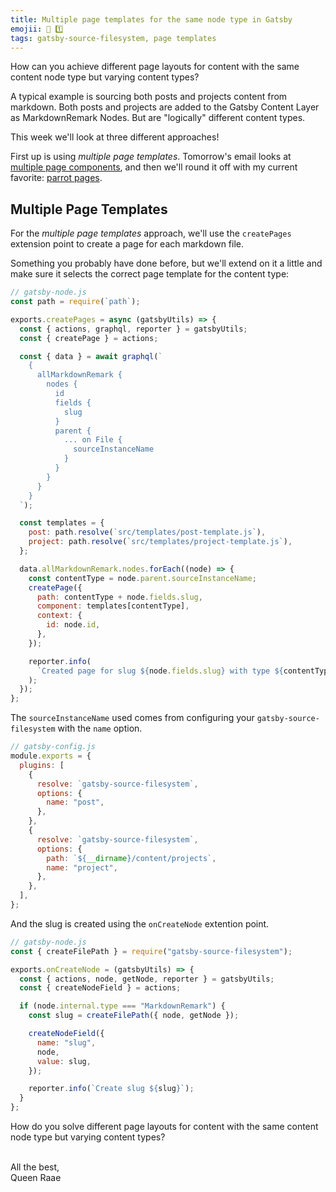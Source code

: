 ```yaml
---
title: Multiple page templates for the same node type in Gatsby
emojii: 📄 1️⃣
tags: gatsby-source-filesystem, page templates
---
```


How can you achieve different page layouts for content with the same content node type but varying content types?

A typical example is sourcing both posts and projects content from markdown. Both posts and projects are added to the Gatsby Content Layer as MarkdownRemark Nodes. But are "logically" different content types.

This week we'll look at three different approaches!

First up is using _multiple page templates_. Tomorrow's email looks at [multiple page components](/2022-03-23-page-components/), and then we'll round it off with my current favorite: [parrot pages](/2022-03-24-parrot-pages/).

## Multiple Page Templates

For the _multiple page templates_ approach, we'll use the `createPages` extension point to create a page for each markdown file.

Something you probably have done before, but we'll extend on it a little and make sure it selects the correct page template for the content type:

```js
// gatsby-node.js
const path = require(`path`);

exports.createPages = async (gatsbyUtils) => {
  const { actions, graphql, reporter } = gatsbyUtils;
  const { createPage } = actions;

  const { data } = await graphql(`
    {
      allMarkdownRemark {
        nodes {
          id
          fields {
            slug
          }
          parent {
            ... on File {
              sourceInstanceName
            }
          }
        }
      }
    }
  `);

  const templates = {
    post: path.resolve(`src/templates/post-template.js`),
    project: path.resolve(`src/templates/project-template.js`),
  };

  data.allMarkdownRemark.nodes.forEach((node) => {
    const contentType = node.parent.sourceInstanceName;
    createPage({
      path: contentType + node.fields.slug,
      component: templates[contentType],
      context: {
        id: node.id,
      },
    });

    reporter.info(
      `Created page for slug ${node.fields.slug} with type ${contentType}`
    );
  });
};
```

The `sourceInstanceName` used comes from configuring your `gatsby-source-filesystem` with the `name` option.

```js
// gatsby-config.js
module.exports = {
  plugins: [
    {
      resolve: `gatsby-source-filesystem`,
      options: {
        name: "post",
      },
    },
    {
      resolve: `gatsby-source-filesystem`,
      options: {
        path: `${__dirname}/content/projects`,
        name: "project",
      },
    },
  ],
};
```

And the slug is created using the `onCreateNode` extention point.

```js
// gatsby-node.js
const { createFilePath } = require("gatsby-source-filesystem");

exports.onCreateNode = (gatsbyUtils) => {
  const { actions, node, getNode, reporter } = gatsbyUtils;
  const { createNodeField } = actions;

  if (node.internal.type === "MarkdownRemark") {
    const slug = createFilePath({ node, getNode });

    createNodeField({
      name: "slug",
      node,
      value: slug,
    });

    reporter.info(`Create slug ${slug}`);
  }
};
```

How do you solve different page layouts for content with the same content node type but varying content types?

&nbsp;  
All the best,  
Queen Raae
